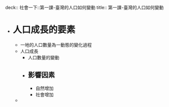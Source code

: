deck:: 社會一下::第一課-臺灣的人口如何變動
title:: 第一課-臺灣的人口如何變動

- # 人口成長的要素
	- 一地的人口數量為一動態的變化過程
	- 人口成長
		- 人口數量的變動
		- ## 影響因素
			- 自然增加
			- 社會增加
	-